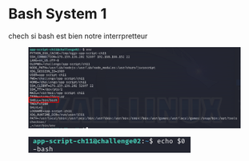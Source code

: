 # Bash System 1

chech si bash est bien notre interrpretteur&#x20;

<figure><img src="../../../../.gitbook/assets/image (282).png" alt=""><figcaption></figcaption></figure>

<figure><img src="../../../../.gitbook/assets/image (283).png" alt=""><figcaption></figcaption></figure>
